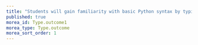 ```yaml
---
title: "Students will gain familiarity with basic Python syntax by typing commands and short programs from a textbook"
published: true
morea_id: Type.outcome1
morea_type: Type.outcome
morea_sort_order: 1
---
```


